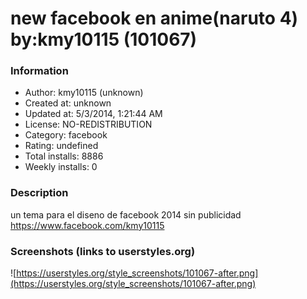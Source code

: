 # new facebook en anime(naruto 4) by:kmy10115 (101067)

### Information
- Author: kmy10115 (unknown)
- Created at: unknown
- Updated at: 5/3/2014, 1:21:44 AM
- License: NO-REDISTRIBUTION
- Category: facebook
- Rating: undefined
- Total installs: 8886
- Weekly installs: 0


### Description
un tema para el diseno de facebook 2014 sin publicidad
https://www.facebook.com/kmy10115


### Screenshots (links to userstyles.org)
![https://userstyles.org/style_screenshots/101067-after.png](https://userstyles.org/style_screenshots/101067-after.png)


